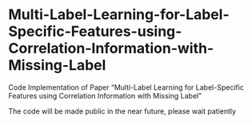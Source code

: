 # Multi-Label-Learning-for-Label-Specific-Features-using-Correlation-Information-with-Missing-Label
Code Implementation of Paper “Multi-Label Learning for Label-Specific Features using Correlation Information with Missing Label”

The code will be made public in the near future, please wait patiently
